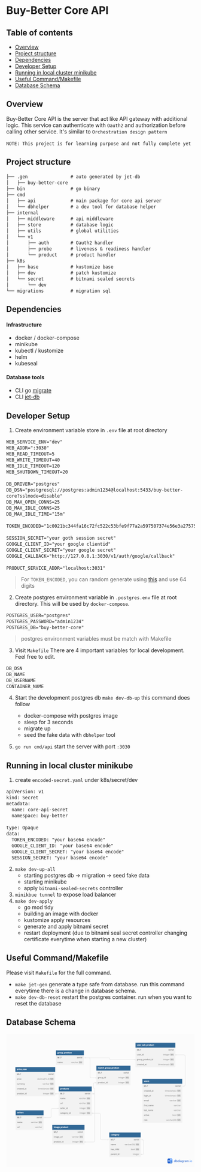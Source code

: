 # Buy-Better Core API
## Table of contents
- [Overview](#overview)
- [Project structure](#project-structure)
- [Dependencies](#dependencies)
- [Developer Setup](#developer-setup)
- [Running in local cluster minikube](#running-in-local-cluster-minikube)
- [Useful Command/Makefile](#useful-commandmakefile)
- [Database Schema](#database-schema)

## Overview
Buy-Better Core API is the server that act like API gateway with additional logic. This service can 
authenticate with `Oauth2` and authorization before calling other service. It's similar to `Orchestration design pattern`

`NOTE: This project is for learning purpose and not fully complete yet`

## Project structure
```
├── .gen                # auto generated by jet-db
│   ├── buy-better-core
├── bin                 # go binary
├── cmd
│   ├── api             # main package for core api server
│   └── dbhelper        # a dev tool for database helper
├── internal
│   ├── middleware      # api middleware
│   ├── store           # database logic
│   ├── utils           # global utilities
│   └── v1
│       ├── auth        # Oauth2 handler
│       ├── probe       # liveness & readiness handler
│       └── product     # product handler
├── k8s
│   ├── base            # kustomize base
│   ├── dev             # patch kustomize
│   └── secret          # bitnami sealed secrets
│       └── dev
└── migrations          # migration sql
```

## Dependencies
#### Infrastructure
- docker / docker-compose
- minikube
- kubectl / kustomize
- helm
- kubeseal
#### Database tools
- CLI go [migrate](https://github.com/golang-migrate/migrate/tree/master/cmd/migrate)
- CLI [jet-db](https://github.com/go-jet/jet?tab=readme-ov-file#installation)

## Developer Setup
1. Create environment variable store in `.env` file at root directory
```
WEB_SERVICE_ENV="dev"
WEB_ADDR=":3030"
WEB_READ_TIMEOUT=5
WEB_WRITE_TIMEOUT=40
WEB_IDLE_TIMEOUT=120
WEB_SHUTDOWN_TIMEOUT=20

DB_DRIVER="postgres"
DB_DSN="postgresql://postgres:admin1234@localhost:5433/buy-better-core?sslmode=disable"
DB_MAX_OPEN_CONNS=25
DB_MAX_IDLE_CONNS=25
DB_MAX_IDLE_TIME="15m"

TOKEN_ENCODED="1c0021bc344fa16c72fc522c53bfe9f77a2a597507374e56e3a275759c4c1562"

SESSION_SECRET="your goth session secret"
GOOGLE_CLIENT_ID="your google clientid"
GOOGLE_CLIENT_SECRET="your google secret"
GOOGLE_CALLBACK="http://127.0.0.1:3030/v1/auth/google/callback"

PRODUCT_SERVICE_ADDR="localhost:3031"
```
> For `TOKEN_ENCODED`, you can random generate using [this](https://www.browserling.com/tools/random-hex) and use 64 digits

2. Create postgres environment variable in `.postgres.env` file at root directory. This will be used by `docker-compose`.

```
POSTGRES_USER="postgres"
POSTGRES_PASSWORD="admin1234"
POSTGRES_DB="buy-better-core"
```
> postgres environment variables must be match with Makefile

3. Visit `Makefile` There are 4 important variables for local development. Feel free to edit.
```
DB_DSN
DB_NAME
DB_USERNAME
CONTAINER_NAME		
```

4. Start the development postgres db `make dev-db-up` this command does follow
    * docker-compose with postgres image
    * sleep for 3 seconds
    * migrate up
    * seed the fake data with `dbhelper` tool

5. `go run cmd/api` start the server with port `:3030`

## Running in local cluster minikube
1.  create `encoded-secret.yaml` under k8s/secret/dev
```
apiVersion: v1
kind: Secret
metadata:
  name: core-api-secret
  namespace: buy-better

type: Opaque
data:
  TOKEN_ENCODED: "your base64 encode"
  GOOGLE_CLIENT_ID: "your base64 encode"
  GOOGLE_CLIENT_SECRET: "your base64 encode"
  SESSION_SECRET: "your base64 encode"
```
2. `make dev-up-all`
   * starting postgres db -> migration -> seed fake data
   * starting minikube
   * apply `bitnami-sealed-secrets` controller
3. `minikbue tunnel` to expose load balancer
4. `make dev-apply`
   * go mod tidy
   * building an image with docker
   * kustomize apply resources
   * generate and apply bitnami secret
   * restart deployment (due to bitnami seal secret controller changing certificate everytime when starting a new cluster)

## Useful Command/Makefile

Please visit `Makefile` for the full command.
- `make jet-gen` generate a type safe from database. run this command everytime there is a change in database schema.
- `make dev-db-reset` restart the postgres container. run when you want to reset the database

## Database Schema
![db](https://github.com/opplieam/bb-core-api/blob/main/Buy-Better-Core.png?raw=true)